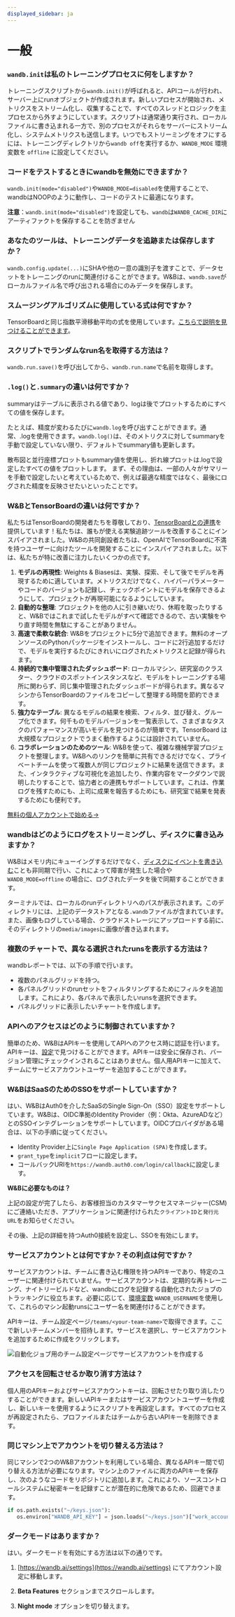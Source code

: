 ```yaml
---
displayed_sidebar: ja
---
```

# 一般

### `wandb.init`は私のトレーニングプロセスに何をしますか？

トレーニングスクリプトから`wandb.init()`が呼ばれると、APIコールが行われ、サーバー上にrunオブジェクトが作成されます。新しいプロセスが開始され、メトリクスをストリーム化し、収集することで、すべてのスレッドとロジックを主プロセスから外すようにしています。スクリプトは通常通り実行され、ローカルファイルに書き込まれる一方で、別のプロセスがそれらをサーバーにストリーム化し、システムメトリクスも送信します。いつでもストリーミングをオフにするには、トレーニングディレクトリから`wandb off`を実行するか、`WANDB_MODE` 環境変数を `offline` に設定してください。

### コードをテストするときにwandbを無効にできますか？

`wandb.init(mode="disabled")`や`WANDB_MODE=disabled`を使用することで、wandbはNOOPのように動作し、コードのテストに最適になります。

**注意**：`wandb.init(mode="disabled")`を設定しても、`wandb`は`WANDB_CACHE_DIR`にアーティファクトを保存することを防ぎません

### あなたのツールは、トレーニングデータを追跡または保存しますか？

`wandb.config.update(...)`にSHAや他の一意の識別子を渡すことで、データセットをトレーニングのrunに関連付けることができます。W&Bは、`wandb.save`がローカルファイル名で呼び出される場合にのみデータを保存します。

### スムージングアルゴリズムに使用している式は何ですか？

TensorBoardと同じ指数平滑移動平均の式を使用しています。[こちらで説明を見つけることができます](https://stackoverflow.com/questions/42281844/what-is-the-mathematics-behind-the-smoothing-parameter-in-tensorboards-scalar)。

### スクリプトでランダムなrun名を取得する方法は？

`wandb.run.save()`を呼び出してから、`wandb.run.name`で名前を取得します。

### `.log()`と`.summary`の違いは何ですか？

summaryはテーブルに表示される値であり、logは後でプロットするためにすべての値を保存します。

たとえば、精度が変わるたびに`wandb.log`を呼び出すことができます。通常、.logを使用できます。`wandb.log()`は、そのメトリクスに対してsummaryを手動で設定していない限り、デフォルトでsummary値も更新します。

散布図と並行座標プロットもsummary値を使用し、折れ線プロットは.logで設定したすべての値をプロットします。
まず、その理由は、一部の人々がサマリーを手動で設定したいと考えているためで、例えば最適な精度ではなく、最後にログされた精度を反映させたいといったことです。

### W&BとTensorBoardの違いは何ですか？

私たちはTensorBoardの開発者たちを尊敬しており、[TensorBoardとの連携](../integrations/tensorboard.md)を提供しています！私たちは、誰もが使える実験追跡ツールを改善することにインスパイアされました。W&Bの共同創設者たちは、OpenAIでTensorBoardに不満を持つユーザーに向けたツールを開発することにインスパイアされました。以下は、私たちが特に改善に注力したいくつかの点です。

1. **モデルの再現性**: Weights & Biasesは、実験、探索、そして後でモデルを再現するために適しています。メトリクスだけでなく、ハイパーパラメーターやコードのバージョンも記録し、チェックポイントにモデルを保存できるようにして、プロジェクトが再現可能になるようにしています。
2. **自動的な整理**: プロジェクトを他の人に引き継いだり、休暇を取ったりすると、W&Bではこれまで試したモデルがすべて確認できるので、古い実験をやり直す時間を無駄にすることがありません。
3. **高速で柔軟な統合**: W&Bをプロジェクトに5分で追加できます。無料のオープンソースのPythonパッケージをインストールし、コードに2行追加するだけで、モデルを実行するたびにきれいにログされたメトリクスと記録が得られます。
4. **持続的で集中管理されたダッシュボード**: ローカルマシン、研究室のクラスター、クラウドのスポットインスタンスなど、モデルをトレーニングする場所に関わらず、同じ集中管理されたダッシュボードが得られます。異なるマシンからTensorBoardのファイルをコピーして整理する時間を節約できます。
5. **強力なテーブル**: 異なるモデルの結果を検索、フィルタ、並び替え、グループ化できます。何千ものモデルバージョンを一覧表示して、さまざまなタスクのパフォーマンスが高いモデルを見つけるのが簡単です。TensorBoard は大規模なプロジェクトでうまく動作するようには設計されていません。
6. **コラボレーションのためのツール**: W&Bを使って、複雑な機械学習プロジェクトを整理します。W&Bへのリンクを簡単に共有できるだけでなく、プライベートチームを使って複数人が同じプロジェクトに結果を送信できます。また、インタラクティブな可視化を追加したり、作業内容をマークダウンで説明したりすることで、協力者との連携もサポートしています。これは、作業ログを残すためにも、上司に成果を報告するためにも、研究室で結果を発表するためにも便利です。

[無料の個人アカウントで始める→](http://app.wandb.ai)

### wandbはどのようにログをストリーミングし、ディスクに書き込みますか？

W&Bはメモリ内にキューイングするだけでなく、[ディスクにイベントを書き込む](https://github.com/wandb/wandb/blob/7cc4dd311f3cdba8a740be0dc8903075250a914e/wandb/sdk/internal/datastore.py)ことも非同期で行い、これによって障害が発生した場合や`WANDB_MODE=offline` の場合に、ログされたデータを後で同期することができます。

ターミナルでは、ローカルのrunディレクトリへのパスが表示されます。このディレクトリには、上記のデータストアとなる`.wandb`ファイルが含まれています。また、画像もログしている場合、クラウドストレージにアップロードする前に、そのディレクトリの`media/images`に画像が書き込まれます。

### 複数のチャートで、異なる選択されたrunsを表示する方法は？

wandbレポートでは、以下の手順で行います。

* 複数のパネルグリッドを持つ。
* 各パネルグリッドのrunセットをフィルタリングするためにフィルタを追加します。これにより、各パネルで表示したいrunsを選択できます。
* パネルグリッドに表示したいチャートを作成します。
### APIへのアクセスはどのように制御されていますか？

簡単のため、W&BはAPIキーを使用してAPIへのアクセス時に認証を行います。APIキーは、[設定](https://app.wandb.ai/settings)で見つけることができます。APIキーは安全に保存され、バージョン管理にチェックインされることはありません。個人用APIキーに加えて、チームにサービスアカウントユーザーを追加することができます。

### W&BはSaaSのためのSSOをサポートしていますか？

はい、W&BはAuth0を介したSaaSのSingle Sign-On（SSO）設定をサポートしています。W&Bは、OIDC準拠のIdentity Provider（例：Okta、AzureADなど）とのSSOインテグレーションをサポートしています。OIDCプロバイダがある場合は、以下の手順に従ってください。

* Identity Provider上に`Single Page Application (SPA)`を作成します。
* `grant_type`を`implicit`フローに設定します。
* コールバックURIを`https://wandb.auth0.com/login/callback`に設定します。

**W&Bに必要なものは？**

上記の設定が完了したら、お客様担当のカスタマーサクセスマネージャー(CSM)にご連絡いただき、アプリケーションに関連付けられた`クライアントID`と`発行元URL`をお知らせください。

その後、上記の詳細を持つAuth0接続を設定し、SSOを有効にします。

### サービスアカウントとは何ですか？その利点は何ですか？

サービスアカウントは、チームに書き込む権限を持つAPIキーであり、特定のユーザーに関連付けられていません。サービスアカウントは、定期的な再トレーニング、ナイトリービルドなど、wandbにログを記録する自動化されたジョブのトラッキングに役立ちます。必要に応じて、[環境変数](../track/environment-variables.md) `WANDB_USERNAME`を使用して、これらのマシン起動runsにユーザー名を関連付けることができます。

APIキーは、チーム設定ページ`/teams/<your-team-name>`で取得できます。ここで新しいチームメンバーを招待します。サービスを選択し、サービスアカウントを追加するために作成をクリックします。

![自動化ジョブ用のチーム設定ページでサービスアカウントを作成する](/images/technical_faq/what_is_service_account.png)

### アクセスを回転させるか取り消す方法は？

個人用のAPIキーおよびサービスアカウントキーは、回転させたり取り消したりすることができます。新しいAPIキーまたはサービスアカウントユーザーを作成し、新しいキーを使用するようにスクリプトを再設定します。すべてのプロセスが再設定されたら、プロファイルまたはチームから古いAPIキーを削除できます。
### 同じマシン上でアカウントを切り替える方法は？

同じマシンで2つのW&Bアカウントを利用している場合、異なるAPIキー間で切り替える方法が必要になります。マシン上のファイルに両方のAPIキーを保存し、次のようなコードをリポジトリに追加します。これにより、ソースコントロールシステムに秘密キーを記録すことが潜在的に危険であるため、回避できます。

```python
if os.path.exists("~/keys.json"):
   os.environ["WANDB_API_KEY"] = json.loads("~/keys.json")["work_account"]
```

### ダークモードはありますか？

はい。ダークモードを有効にする方法は以下の通りです。

1. [https://wandb.ai/settings](https://wandb.ai/settings) にてアカウント設定に移動します。

2. **Beta Features** セクションまでスクロールします。

3. **Night mode** オプションを切り替えます。